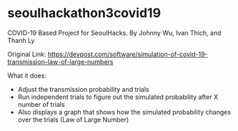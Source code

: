 # seoulhackathon3covid19
COVID-19 Based Project for SeoulHacks.
By Johnny Wu, Ivan Thich, and Thanh Ly

Original Link: 
https://devpost.com/software/simulation-of-covid-19-transmission-law-of-large-numbers

What it does:
* Adjust the transmission probability and trials
* Run independent trials to figure out the simulated probability after X number of trials
* Also displays a graph that shows how the simulated probability changes over the trials (Law of Large Number)
